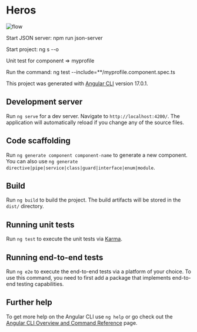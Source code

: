 # Heros

![flow](https://github.com/hussienkamalelden/taskHeroes/assets/51526094/9cd8dc3a-7414-4c04-8508-bfc3f807c536)

Start JSON server: npm run json-server

Start project: ng s --o

Unit test for component => myprofile

Run the command: ng test --include=**/myprofile.component.spec.ts

This project was generated with [Angular CLI](https://github.com/angular/angular-cli) version 17.0.1.


## Development server

Run `ng serve` for a dev server. Navigate to `http://localhost:4200/`. The application will automatically reload if you change any of the source files.

## Code scaffolding

Run `ng generate component component-name` to generate a new component. You can also use `ng generate directive|pipe|service|class|guard|interface|enum|module`.

## Build

Run `ng build` to build the project. The build artifacts will be stored in the `dist/` directory.

## Running unit tests

Run `ng test` to execute the unit tests via [Karma](https://karma-runner.github.io).

## Running end-to-end tests

Run `ng e2e` to execute the end-to-end tests via a platform of your choice. To use this command, you need to first add a package that implements end-to-end testing capabilities.

## Further help

To get more help on the Angular CLI use `ng help` or go check out the [Angular CLI Overview and Command Reference](https://angular.io/cli) page.
